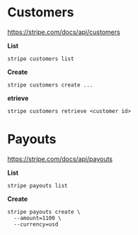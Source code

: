 # Customers
https://stripe.com/docs/api/customers

**List**
```
stripe customers list
```

**Create**
```
stripe customers create ...
```

**etrieve**
```
stripe customers retrieve <customer id>
```

# Payouts
https://stripe.com/docs/api/payouts

**List**
```
stripe payouts list
```

**Create**
```
stripe payouts create \
  --amount=1100 \
  --currency=usd
```
